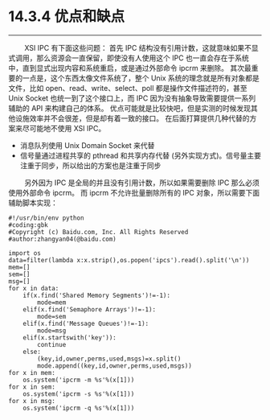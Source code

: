 # 14.3.4 优点和缺点
***

&emsp;&emsp;
XSI IPC 有下面这些问题：
首先 IPC 结构没有引用计数，这就意味如果不显式调用，那么资源会一直保留，即使没有人使用这个 IPC 也一直会存在于系统中，直到显式出现内容和系统重启，或是通过外部命令 ipcrm 来删除。
其次最重要的一点是，这个东西太像文件系统了，整个 Unix 系统的理念就是所有对象都是文件，比如 open、read、write、select、poll 都是操作文件描述符的，甚至 Unix Socket 也统一到了这个接口上，而 IPC 因为没有抽象导致需要提供一系列辅助的 API 来构建自己的体系。
优点可能就是比较快吧，但是实测的时候发现其他设施效率并不会很差，但是却有着一致的接口。
在后面打算提供几种代替的方案来尽可能地不使用 XSI IPC。

+ 消息队列使用 Unix Domain Socket 来代替
+ 信号量通过进程共享的 pthread 和共享内存代替 (另外实现方式)。信号量主要注重于同步，所以给出的方案也是注重于同步

&emsp;&emsp;
另外因为 IPC 是全局的并且没有引用计数，所以如果需要删除 IPC 那么必须使用外部命令 ipcrm。
而 ipcrm 不允许批量删除所有的 IPC 对象，所以需要下面辅助脚本实现：

    #!/usr/bin/env python
    #coding:gbk
    #Copyright (c) Baidu.com, Inc. All Rights Reserved
    #author:zhangyan04(@baidu.com)
    
    import os
    data=filter(lambda x:x.strip(),os.popen('ipcs').read().split('\n'))
    mem=[]
    sem=[]
    msg=[]
    for x in data:
        if(x.find('Shared Memory Segments')!=-1):
            mode=mem
        elif(x.find('Semaphore Arrays')!=-1):
            mode=sem
        elif(x.find('Message Queues')!=-1):
            mode=msg
        elif(x.startswith('key')):
            continue
        else:
            (key,id,owner,perms,used,msgs)=x.split()
            mode.append((key,id,owner,perms,used,msgs))
    for x in mem:
        os.system('ipcrm -m %s'%(x[1]))
    for x in sem:
        os.system('ipcrm -s %s'%(x[1]))
    for x in msg:
        os.system('ipcrm -q %s'%(x[1]))